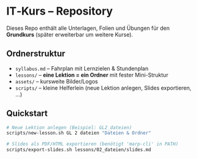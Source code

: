 # IT‑Kurs – Repository

Dieses Repo enthält alle Unterlagen, Folien und Übungen für den **Grundkurs** (später erweiterbar um weitere Kurse).

## Ordnerstruktur
- `syllabus.md` – Fahrplan mit Lernzielen & Stundenplan
- `lessons/` – **eine Lektion = ein Ordner** mit fester Mini-Struktur
- `assets/` – kursweite Bilder/Logos
- `scripts/` – kleine Helferlein (neue Lektion anlegen, Slides exportieren, …)

## Quickstart
```bash
# Neue Lektion anlegen (Beispiel: GL2_dateien)
scripts/new-lesson.sh GL 2 dateien "Dateien & Ordner"

# Slides als PDF/HTML exportieren (benötigt 'marp-cli' in PATH)
scripts/export-slides.sh lessons/02_dateien/slides.md
```
